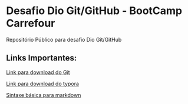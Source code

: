 # Desafio Dio Git/GitHub - BootCamp Carrefour
Repositório Público para desafio Dio Git/GitHub 

## Links Importantes:

[Link para download do Git](https://git-scm.com/downloads)

[Link para download do typora](https://typora.br.uptodown.com/windows)

[Sintaxe básica para markdown](https://www.markdownguide.org/basic-syntax/)

